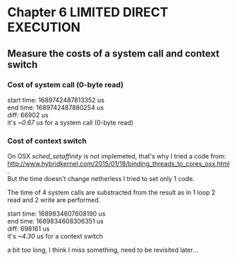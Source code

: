 # Chapter 6 LIMITED DIRECT EXECUTION

## Measure the costs of a system call and context switch

### Cost of system call (0-byte read)

start time: 1689742487813352 us\
end time: 1689742487880254 us\
diff: 66902 us\
it's *~0.67 us* for a system call (0-byte read)

### Cost of context switch

On OSX *sched_setaffinity* is not implemeted, that's why I tried a code from: http://www.hybridkernel.com/2015/01/18/binding_threads_to_cores_osx.html. \
But the time doesn't change netherless I tried to set only 1 code.

The time of 4 system calls are substracted from the result as in 1 loop 2 read and 2 write are performed.

start time: 1689834607608190 us \
end time: 1689834608306351 us \
diff: 698161 us \
it's *~4.30* us for a context switch

a bit too long, I think I miss something, need to be revisited later... 
